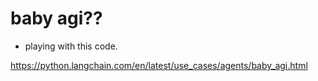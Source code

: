 # baby agi??

* playing with this code.

<https://python.langchain.com/en/latest/use_cases/agents/baby_agi.html>
